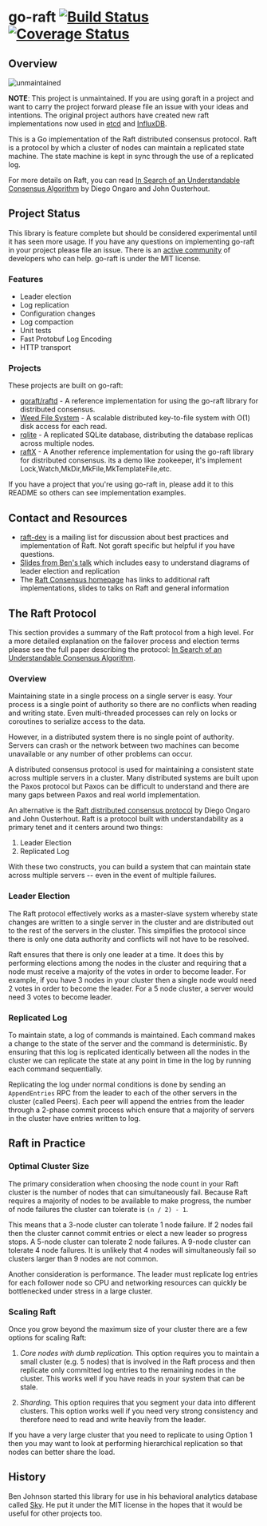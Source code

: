 go-raft [![Build Status](https://drone.io/github.com/goraft/raft/status.png)](https://drone.io/github.com/goraft/raft/latest) [![Coverage Status](https://coveralls.io/repos/goraft/raft/badge.png?branch=master)](https://coveralls.io/r/goraft/raft?branch=master)
=======

## Overview

![unmaintained](http://img.shields.io/badge/status-unmaintained-red.png)


**NOTE**: This project is unmaintained. If you are using goraft in a project
and want to carry the project forward please file an issue with your ideas and
intentions. The original project authors have created new raft implementations
now used in [etcd](https://godoc.org/github.com/coreos/etcd/raft) and [InfluxDB](https://godoc.org/github.com/influxdb/influxdb/raft).

This is a Go implementation of the Raft distributed consensus protocol.
Raft is a protocol by which a cluster of nodes can maintain a replicated state machine.
The state machine is kept in sync through the use of a replicated log.

For more details on Raft, you can read [In Search of an Understandable Consensus Algorithm][raft-paper] by Diego Ongaro and John Ousterhout.

## Project Status

This library is feature complete but should be considered experimental until it has seen more usage.
If you have any questions on implementing go-raft in your project please file an issue.
There is an [active community][community] of developers who can help.
go-raft is under the MIT license.

[community]: https://github.com/goraft/raft/contributors

### Features

- Leader election
- Log replication
- Configuration changes
- Log compaction
- Unit tests
- Fast Protobuf Log Encoding
- HTTP transport

### Projects

These projects are built on go-raft:


- [goraft/raftd](https://github.com/goraft/raftd) - A reference implementation for using the go-raft library for distributed consensus.
- [Weed File System](https://weed-fs.googlecode.com) - A scalable distributed key-to-file system with O(1) disk access for each read.
- [rqlite](https://github.com/otoolep/rqlite) - A replicated SQLite database, distributing the database replicas across multiple nodes.
- [raftX](https://github.com/izouxv/raftX) - A Another reference implementation for using the go-raft library for distributed consensus. its a demo like zookeeper, it's implement Lock,Watch,MkDir,MkFile,MkTemplateFile,etc. 

If you have a project that you're using go-raft in, please add it to this README so others can see implementation examples.

## Contact and Resources

- [raft-dev][raft-dev] is a mailing list for discussion about best practices
  and implementation of Raft. Not goraft specific but helpful if you have
  questions.
- [Slides from Ben's talk][bens-talk] which includes easy to understand
  diagrams of leader election and replication
- The [Raft Consensus homepage][raft-home] has links to additional raft
  implementations, slides to talks on Raft and general information

[raft-home]:  http://raftconsensus.github.io/
[raft-dev]: https://groups.google.com/forum/#!forum/raft-dev
[bens-talk]: https://speakerdeck.com/benbjohnson/raft-the-understandable-distributed-consensus-protocol

## The Raft Protocol

This section provides a summary of the Raft protocol from a high level.
For a more detailed explanation on the failover process and election terms please see the full paper describing the protocol: [In Search of an Understandable Consensus Algorithm][raft-paper].

### Overview

Maintaining state in a single process on a single server is easy.
Your process is a single point of authority so there are no conflicts when reading and writing state.
Even multi-threaded processes can rely on locks or coroutines to serialize access to the data.

However, in a distributed system there is no single point of authority.
Servers can crash or the network between two machines can become unavailable or any number of other problems can occur.

A distributed consensus protocol is used for maintaining a consistent state across multiple servers in a cluster.
Many distributed systems are built upon the Paxos protocol but Paxos can be difficult to understand and there are many gaps between Paxos and real world implementation.

An alternative is the [Raft distributed consensus protocol][raft-paper] by Diego Ongaro and John Ousterhout.
Raft is a protocol built with understandability as a primary tenet and it centers around two things:

1. Leader Election
2. Replicated Log

With these two constructs, you can build a system that can maintain state across multiple servers -- even in the event of multiple failures.

### Leader Election

The Raft protocol effectively works as a master-slave system whereby state changes are written to a single server in the cluster and are distributed out to the rest of the servers in the cluster.
This simplifies the protocol since there is only one data authority and conflicts will not have to be resolved.

Raft ensures that there is only one leader at a time.
It does this by performing elections among the nodes in the cluster and requiring that a node must receive a majority of the votes in order to become leader.
For example, if you have 3 nodes in your cluster then a single node would need 2 votes in order to become the leader.
For a 5 node cluster, a server would need 3 votes to become leader.

### Replicated Log

To maintain state, a log of commands is maintained.
Each command makes a change to the state of the server and the command is deterministic.
By ensuring that this log is replicated identically between all the nodes in the cluster we can replicate the state at any point in time in the log by running each command sequentially.

Replicating the log under normal conditions is done by sending an `AppendEntries` RPC from the leader to each of the other servers in the cluster (called Peers).
Each peer will append the entries from the leader through a 2-phase commit process which ensure that a majority of servers in the cluster have entries written to log.


## Raft in Practice

### Optimal Cluster Size

The primary consideration when choosing the node count in your Raft cluster is the number of nodes that can simultaneously fail.
Because Raft requires a majority of nodes to be available to make progress, the number of node failures the cluster can tolerate is `(n / 2) - 1`.

This means that a 3-node cluster can tolerate 1 node failure.
If 2 nodes fail then the cluster cannot commit entries or elect a new leader so progress stops.
A 5-node cluster can tolerate 2 node failures. A 9-node cluster can tolerate 4 node failures.
It is unlikely that 4 nodes will simultaneously fail so clusters larger than 9 nodes are not common.

Another consideration is performance.
The leader must replicate log entries for each follower node so CPU and networking resources can quickly be bottlenecked under stress in a large cluster.


### Scaling Raft

Once you grow beyond the maximum size of your cluster there are a few options for scaling Raft:

1. *Core nodes with dumb replication.*
   This option requires you to maintain a small cluster (e.g. 5 nodes) that is involved in the Raft process and then replicate only committed log entries to the remaining nodes in the cluster.
   This works well if you have reads in your system that can be stale.

2. *Sharding.*
   This option requires that you segment your data into different clusters.
   This option works well if you need very strong consistency and therefore need to read and write heavily from the leader.

If you have a very large cluster that you need to replicate to using Option 1 then you may want to look at performing hierarchical replication so that nodes can better share the load.


## History

Ben Johnson started this library for use in his behavioral analytics database called [Sky](https://github.com/skydb/sky).
He put it under the MIT license in the hopes that it would be useful for other projects too.

[raft-paper]: https://ramcloud.stanford.edu/raft.pdf
